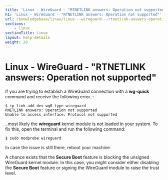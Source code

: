```yaml
---
title: 'Linux - WireGuard - "RTNETLINK answers: Operation not supported" - IVPN Help'
h1: 'Linux - WireGuard - "RTNETLINK answers: Operation not supported"'
url: /knowledgebase/linux/linux---wireguard---rtnetlink-answers-operation-not-supported/
sections:
    - linux
sectionTitle: Linux
layout: help-details
weight: 20
---
```

# Linux - WireGuard - "RTNETLINK answers: Operation not supported"

If you are trying to establish a WireGuard connection with a **wg-quick** command and receive the following error..:

```
$ ip link add dev wg0 type wireguard
RNETLINK answers: Operation not supported
Unable to access interface: Protocol not supported
```

..most likely the **wireguard** kernel module is not loaded in your system. To fix this, open the terminal and run the following command:

```
$ sudo modprobe wireguard
```

In case the issue is still there, reboot your machine.

A chance exists that the **Secure Boot** feature is blocking the unsigned WireGuard kernel module.  In this case, you might consider either disabling the **Secure Boot** feature or signing the WireGuard module to raise the trust level.
